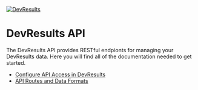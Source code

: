 [![DevResults](http://devresults.com/Web/Images/logo.gif)](http://devresults.com)

# DevResults API

The DevResults API provides RESTful endpionts for managing your DevResults data. Here you will find all of the documentation needed to get started.

* [Configure API Access in DevResults](documenation/authentication.md)
* [API Routes and Data Formats](documentation/routes.md)
